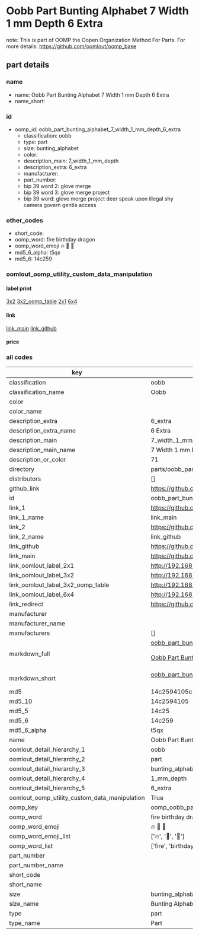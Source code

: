 # Oobb Part Bunting Alphabet 7 Width 1 mm Depth 6 Extra  

note: This is part of OOMP the Oopen Organization Method For Parts. For more details: https://github.com/oomlout/oomp_base

##  part details
  







### name
* name: Oobb Part Bunting Alphabet 7 Width 1 mm Depth 6 Extra
* name_short: 
### id
* oomp_id: oobb_part_bunting_alphabet_7_width_1_mm_depth_6_extra
  * classification: oobb
  * type: part
  * size: bunting_alphabet
  * color: 
  * description_main: 7_width_1_mm_depth
  * description_extra: 6_extra
  * manufacturer: 
  * part_number: 
  * bip 39 word 2: glove merge
  * bip 39 word 3: glove merge project
  * bip 39 word: glove merge project deer speak upon illegal shy camera govern gentle access

### other_codes
* short_code: 
* oomp_word: fire birthday dragon
* oomp_word_emoji :fire: :birthday: :dragon:
* md5_6_alpha: t5qx
* md5_6: 14c259






### oomlout_oomp_utility_custom_data_manipulation
#### label print
[3x2](http://192.168.1.245:1112/?label=oomp%20t5qx)
[3x2_oomp_table](http://192.168.1.108:1112/?label=oomp%20t5qx)
[2x1](http://192.168.1.242:1112/?label=oomp%20t5qx)
[6x4](http://192.168.1.55:1112/?label=oomp%20t5qx)    

#### link

[link_main](https://github.com/oomlout/oomlout_oomp_version_1_messy/tree/main/parts/oobb_part_bunting_alphabet_7_width_1_mm_depth_6_extra) [link_github](https://github.com/oomlout/oomlout_oomp_version_1_messy/tree/main/parts/oobb_part_bunting_alphabet_7_width_1_mm_depth_6_extra)                             

#### price







### all codes 
| key | value |  
| --- | --- |  
| classification | oobb |  
| classification_name | Oobb |  
| color |  |  
| color_name |  |  
| description_extra | 6_extra |  
| description_extra_name | 6 Extra |  
| description_main | 7_width_1_mm_depth |  
| description_main_name | 7 Width 1 mm Depth |  
| description_or_color | 71 |  
| directory | parts/oobb_part_bunting_alphabet_7_width_1_mm_depth_6_extra |  
| distributors | [] |  
| github_link | https://github.com/oomlout/oomlout_oomp_part_src/tree/main/parts/oobb_part_bunting_alphabet_7_width_1_mm_depth_6_extra |  
| id | oobb_part_bunting_alphabet_7_width_1_mm_depth_6_extra |  
| link_1 | https://github.com/oomlout/oomlout_oomp_version_1_messy/tree/main/parts/oobb_part_bunting_alphabet_7_width_1_mm_depth_6_extra |  
| link_1_name | link_main |  
| link_2 | https://github.com/oomlout/oomlout_oomp_version_1_messy/tree/main/parts/oobb_part_bunting_alphabet_7_width_1_mm_depth_6_extra |  
| link_2_name | link_github |  
| link_github | https://github.com/oomlout/oomlout_oomp_version_1_messy/tree/main/parts/oobb_part_bunting_alphabet_7_width_1_mm_depth_6_extra |  
| link_main | https://github.com/oomlout/oomlout_oomp_version_1_messy/tree/main/parts/oobb_part_bunting_alphabet_7_width_1_mm_depth_6_extra |  
| link_oomlout_label_2x1 | http://192.168.1.242:1112/?label=oomp%20t5qx |  
| link_oomlout_label_3x2 | http://192.168.1.245:1112/?label=oomp%20t5qx |  
| link_oomlout_label_3x2_oomp_table | http://192.168.1.108:1112/?label=oomp%20t5qx |  
| link_oomlout_label_6x4 | http://192.168.1.55:1112/?label=oomp%20t5qx |  
| link_redirect | https://github.com/oomlout/oomlout_oomp_version_1_messy/tree/main/parts/oobb_part_bunting_alphabet_7_width_1_mm_depth_6_extra |  
| manufacturer |  |  
| manufacturer_name |  |  
| manufacturers | [] |  
| markdown_full | [oobb_part_bunting_alphabet_7_width_1_mm_depth_6_extra](none)<br>[](none)<br>[Oobb Part Bunting Alphabet 7 Width 1 Mm Depth 6 Extra](none)<br><br> |  
| markdown_short | [oobb_part_bunting_alphabet_7_width_1_mm_depth_6_extra](none)<br><br> |  
| md5 | 14c2594105c78e23bbe863955822db1d |  
| md5_10 | 14c2594105 |  
| md5_5 | 14c25 |  
| md5_6 | 14c259 |  
| md5_6_alpha | t5qx |  
| name | Oobb Part Bunting Alphabet 7 Width 1 mm Depth 6 Extra |  
| oomlout_detail_hierarchy_1 | oobb |  
| oomlout_detail_hierarchy_2 | part |  
| oomlout_detail_hierarchy_3 | bunting_alphabet |  
| oomlout_detail_hierarchy_4 | 1_mm_depth |  
| oomlout_detail_hierarchy_5 | 6_extra |  
| oomlout_oomp_utility_custom_data_manipulation | True |  
| oomp_key | oomp_oobb_part_bunting_alphabet_7_width_1_mm_depth_6_extra |  
| oomp_word | fire birthday dragon |  
| oomp_word_emoji | :fire: :birthday: :dragon: |  
| oomp_word_emoji_list | [':fire:', ':birthday:', ':dragon:'] |  
| oomp_word_list | ['fire', 'birthday', 'dragon'] |  
| part_number |  |  
| part_number_name |  |  
| short_code |  |  
| short_name |  |  
| size | bunting_alphabet |  
| size_name | Bunting Alphabet |  
| type | part |  
| type_name | Part |  
